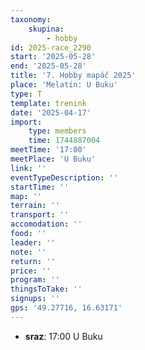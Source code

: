 ```yaml
---
taxonomy:
    skupina:
        - hobby
id: 2025-race_2290
start: '2025-05-28'
end: '2025-05-28'
title: '7. Hobby mapáč 2025'
place: 'Melatín: U Buku'
type: T
template: trenink
date: '2025-04-17'
import:
    type: members
    time: 1744887004
meetTime: '17:00'
meetPlace: 'U Buku'
link: ''
eventTypeDescription: ''
startTime: ''
map: ''
terrain: ''
transport: ''
accomodation: ''
food: ''
leader: ''
note: ''
return: ''
price: ''
program: ''
thingsToTake: ''
signups: ''
gps: '49.27716, 16.63171'
---
```


* **sraz**: 17:00 U Buku
